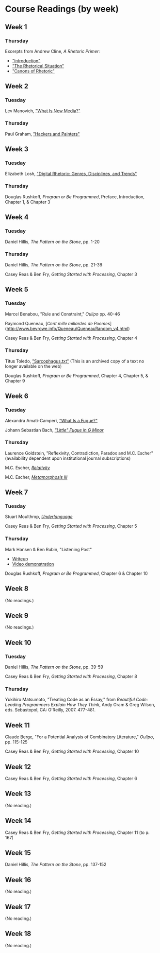 # Course Readings (by week)

## Week 1

### Thursday
Excerpts from Andrew Cline, _A Rhetoric Primer_:
* ["Introduction"](http://rhetorica.net/textbook/intro.htm)
* ["The Rhetorical Situation"](http://rhetorica.net/kairos.htm)
* ["Canons of Rhetoric"](http://rhetorica.net/textbook/canons_of_rhetoric.htm)

## Week 2

### Tuesday
Lev Manovich, ["What Is New Media?"](http://faculty.cua.edu/johnsong/hsct101/readings-pdf/manovich.htm)

### Thursday
Paul Graham, ["Hackers and Painters"](http://www.paulgraham.com/hp.html)

## Week 3

### Tuesday
Elizabeth Losh, ["Digital Rhetoric: Genres, Disciplines, and Trends"](http://digitalrhetoric.org/)

### Thursday
Douglas Rushkoff, _Program or Be Programmed_, Preface, Introduction, Chapter 1, & Chapter 3

## Week 4

### Tuesday
Daniel Hillis, _The Pattern on the Stone_, pp. 1-20

### Thursday
Daniel Hillis, _The Pattern on the Stone_, pp. 21-38

Casey Reas & Ben Fry, _Getting Started with Processing_, Chapter 3

## Week 5

### Tuesday
Marcel Benabou, "Rule and Constraint," _Oulipo_ pp. 40-46

Raymond Queneau, [_Cent mille millardes de Poemes_] (http://www.bevrowe.info/Queneau/QueneauRandom_v4.html)

Casey Reas & Ben Fry, _Getting Started with Processing_, Chapter 4

### Thursday
Titus Toledo, ["Sarcophagus.txt"](http://www4.ncsu.edu/~kmbrock/sarcophagus/) (This is an archived copy of a text no longer available on the web)

Douglas Rushkoff, _Program or Be Programmed_, Chapter 4, Chapter 5, & Chapter 9

## Week 6

### Tuesday
Alexandra Amati-Camperi, ["What Is a Fugue?"](http://www.sfbach.org/what-fugue)

Johann Sebastian Bach, [_"Little" Fugue in G Minor_](http://www.youtube.com/watch?v=pVadl4ocX0M)

### Thursday
Laurence Goldstein, "Reflexivity, Contradiction, Paradox and M.C. Escher" (availability dependent upon institutional journal subscriptions)

M.C. Escher, [_Relativity_](http://www.mcescher.com/Gallery/back-bmp/LW389.jpg)

M.C. Escher, [_Metamorphosis III_](http://uploads5.wikipaintings.org/images/m-c-escher/metamorphosis-iii-1968-1.jpg)

## Week 7

### Tuesday
Stuart Moulthrop, [_Underlanguage_](http://iat.ubalt.edu/moulthrop/hypertexts/ul/)

Casey Reas & Ben Fry, _Getting Started with Processing_, Chapter 5

### Thursday
Mark Hansen & Ben Rubin, "Listening Post"
* [Writeup](http://earstudio.com/2010/09/29/listening-post/)
* [Video demonstration](http://www.youtube.com/watch?v=dD36IajCz6A)

Douglas Rushkoff, _Program or Be Programmed_, Chapter 6 & Chapter 10

## Week 8
(No readings.)

## Week 9
(No readings.)

## Week 10

### Tuesday
Daniel Hillis, _The Pattern on the Stone_, pp. 39-59

Casey Reas & Ben Fry, _Getting Started with Processing_, Chapter 8

### Thursday
Yukihiro Matsumoto, "Treating Code as an Essay," from _Beautiful Code: Leading Programmers Explain How They Think_, Andy Oram & Greg Wilson, eds.  Sebastopol, CA: O'Reilly, 2007. 477-481.

## Week 11
Claude Berge, "For a Potential Analysis of Combinatory Literature," _Oulipo_, pp. 115-125

Casey Reas & Ben Fry, _Getting Started with Processing_, Chapter 10

## Week 12
Casey Reas & Ben Fry, _Getting Started with Processing_, Chapter 6

## Week 13
(No reading.)

## Week 14
Casey Reas & Ben Fry, _Getting Started with Processing_, Chapter 11 (to p. 167)

## Week 15
Daniel Hillis, _The Pattern on the Stone_, pp. 137-152

## Week 16
(No reading.)

## Week 17
(No reading.)

## Week 18
(No reading.)